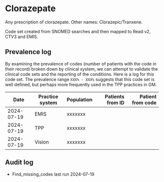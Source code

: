 # Clorazepate

Any prescription of clorazepate. Other names: Clorazepic/Tranxene.

Code set created from SNOMED searches and then mapped to Read v2, CTV3 and EMIS.

## Prevalence log

By examining the prevalence of codes (number of patients with the code in their record) broken down by clinical system, we can attempt to validate the clinical code sets and the reporting of the conditions. Here is a log for this code set. The prevalence range `XXX% - XXX%` suggests that this code set is well defined, but perhaps more frequently used in the TPP practices in GM.

| Date       | Practice system | Population | Patients from ID | Patient from code |
| ---------- | --------------- | ---------- | ---------------: | ----------------: |
| 2024-07-19 | EMIS            | xxxxxxx    |                  |                   |
| 2024-07-19 | TPP             | xxxxxxx    |                  |                   |
| 2024-07-19 | Vision          | xxxxxxx    |                  |                   |

## Audit log

- Find_missing_codes last run 2024-07-19
